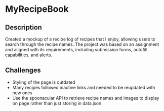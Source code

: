# MyRecipeBook

## Description
Created a mockup of a recipe log of recipes that I enjoy, allowing users to search through the recipe names. The project was based on an assignment and aligned with its requirements, including submission forms, autofill capabilities, and alerts. 

## Challenges
- Styling of the page is outdated
- Many recipes followed inactive links and needed to be reupdated with new ones
- Use the spoonacular API to retrieve recipe names and images to display on page rather than just storing in data.json
